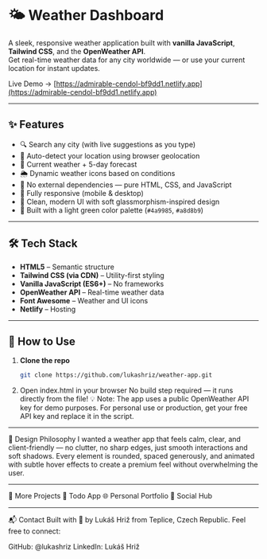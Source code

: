 # 🌤️ Weather Dashboard

A sleek, responsive weather application built with **vanilla JavaScript**, **Tailwind CSS**, and the **OpenWeather API**.  
Get real-time weather data for any city worldwide — or use your current location for instant updates.

Live Demo → [https://admirable-cendol-bf9dd1.netlify.app](https://admirable-cendol-bf9dd1.netlify.app)

---

## ✨ Features

- 🔍 Search any city (with live suggestions as you type)
- 📍 Auto-detect your location using browser geolocation
- 📅 Current weather + 5-day forecast
- 🌦️ Dynamic weather icons based on conditions
- 💾 No external dependencies — pure HTML, CSS, and JavaScript
- 📱 Fully responsive (mobile & desktop)
- 🎨 Clean, modern UI with soft glassmorphism-inspired design
- 🌿 Built with a light green color palette (`#4a9985`, `#a8d8b9`)

---

## 🛠️ Tech Stack

- **HTML5** – Semantic structure  
- **Tailwind CSS (via CDN)** – Utility-first styling  
- **Vanilla JavaScript (ES6+)** – No frameworks  
- **OpenWeather API** – Real-time weather data  
- **Font Awesome** – Weather and UI icons  
- **Netlify** – Hosting

---

## 🚀 How to Use

1. **Clone the repo**
   ```bash
   git clone https://github.com/lukashriz/weather-app.git
2. Open index.html in your browser
   No build step required — it runs directly from the file!
   💡 Note: The app uses a public OpenWeather API key for demo purposes.
   For personal use or production, get your free API key and replace it in the script.

---

🎨 Design Philosophy
I wanted a weather app that feels calm, clear, and client-friendly — no clutter, no sharp edges, just smooth interactions and soft shadows.
Every element is rounded, spaced generously, and animated with subtle hover effects to create a premium feel without overwhelming the user.

---

🔗 More Projects
📝 Todo App
🌐 Personal Portfolio
💬 Social Hub

---

📬 Contact
Built with 💚 by Lukáš Hriž from Teplice, Czech Republic.
Feel free to connect:

GitHub: @lukashriz
LinkedIn: Lukáš Hriž

   
